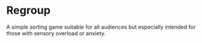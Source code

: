 # Regroup

A simple sorting game suitable for all audiences but especially intended for those with sensory overload or anxiety.


